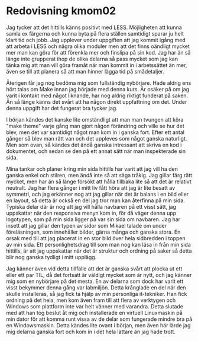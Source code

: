 ---
---
Redovisning kmom02
=========================

Jag tycker att det hittills känns positivt med LESS. Möjligheten att kunna samla ex färgerna och kunna byta på flera ställen samtidigt sparar ju helt klart tid och jobb. Jag upplever under uppgiften att jag kommit igång med att arbeta i LESS och några olika moduler men att det finns oändligt mycket mer man kan göra för att förenkla mer och finslipa på sin kod. Jag har än så länge inte grupperat ihop de olika delarna så pass mycket som jag kan tänka mig att man vill göra framåt när man kommit in i arbetssättet än mer, även se till att planera så att man hinner lägga tid på smådetaljer.

Återigen får jag nog bedöma mig som fullständig nybörjare. Hade aldrig ens hört talas om Make innan jag började med denna kurs. Är osäker på om jag varit i kontakt med något liknande, har nog aldrig riktigt funderat på saken. Än så länge känns det svårt att ha någon direkt uppfattning om det. Under denna uppgift har det fungerat bra tycker jag.

I början kändes det kanske lite omständligt att man man tvungen att köra "make theme" varje gång man gjort någon förändring och ville se hur det blev, men det var samtidigt något man kom in i ganska fort. Efter ett antal gånger så blev man rätt van och det uppleves som något ganska naturligt. Men som ovan, så kändes det ändå ganska intressant att skriva en kod i dokumentet, och sedan se den på ett annat sätt när man inspekterade sin sida.

Mina tankar och planer kring min sida hittills har varit att jag vill ha den ganska enkel och stilren, men ändå inte så att säga tråkig. Jag gillar färg rätt mycket, men har än så länge försökt att hålla tillbaka lite så att det är relativt neutralt. Jag har flera gånger i mitt liv fått höra att jag är lite besatt av symmetri, och jag erkänner nog att jag gillar när det är balans i en bild eller en layout, så detta är också en del jag tror man kan återfinna på min sida. Typiska delar där är nog att jag vill hålla navbaren på ett visst sätt, jag uppskattar när den responsiva menyn kom in, för då väger denna upp logotypen, som på min sida ligger på var sin sida om navbaren. Jag har insett att jag gillar den typen av sidor som Mikael talade om under föreläsningen, som innehåller bilder, gärna många och ganska stora. En orsak med till att jag placerat in en stor bild över hela sidbredden i toppen av min sida. Ett personlighetsdrag till som man nog kan läsa in från min sida hittills, är att jag uppskattar när det är struktur och ordning på saker så detta blir nog ganska tydligt i mitt upplägg.

Jag känner även vid detta tillfälle att det är ganska svårt att plocka ut ett eller ett par TIL, då det fortsatt är väldigt mycket som är nytt, och jag känner mig som en nybörjare på det mesta. En av delarna som dock har varit ett visst bekymmer denna gång var labmiljön. Detta krånglade en del när den skulle installeras, så jag fick ta hjälp av min personliga it-tekniker. Han fick ordning på det hela, men kom även fram till att flera av verktygen och Windows som plattform inte var helt vänner med varandra. Detta slutade med att han tog beslut åt mig och installerade en virtuell Linuxmaskin på min dator för att komma runt vissa av de delar som fungerade mindre bra på en Windowsmaskin. Detta kändes lite ovant i början, men även här lärde jag mig delarna ganska fort och kom in i det hela lättare än jag hade trott.
